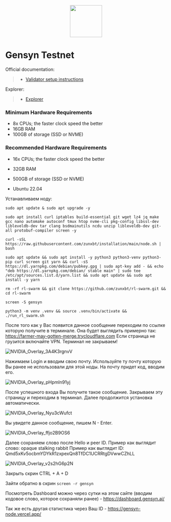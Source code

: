 <p align="center">
  <img height="100" height="auto" src="https://github.com/user-attachments/assets/44916e3e-b384-4a91-8f8a-22156a66110b">
</p>

# Gensyn Testnet

Official documentation:
>- [Validator setup instructions](https://docs.gensyn.ai/)

Explorer:
>- [Explorer](https://gensyn-testnet.explorer.alchemy.com/)

### Minimum Hardware Requirements
 - 8x CPUs; the faster clock speed the better
 - 16GB RAM
 - 100GB of storage (SSD or NVME)

### Recommended Hardware Requirements 
 - 16x CPUs; the faster clock speed the better
 - 32GB RAM
 - 500GB of storage (SSD or NVME)

 - Ubuntu 22.04

Устанавливаем ноду:

```
sudo apt update & sudo apt upgrade -y
```

```
sudo apt install curl iptables build-essential git wget lz4 jq make gcc nano automake autoconf tmux htop nvme-cli pkg-config libssl-dev libleveldb-dev tar clang bsdmainutils ncdu unzip libleveldb-dev git-all protobuf-compiler screen -y
```

```
curl -sSL https://raw.githubusercontent.com/zunxbt/installation/main/node.sh | bash
```

```
sudo apt update && sudo apt install -y python3 python3-venv python3-pip curl screen git yarn && curl -sS https://dl.yarnpkg.com/debian/pubkey.gpg | sudo apt-key add - && echo "deb https://dl.yarnpkg.com/debian/ stable main" | sudo tee /etc/apt/sources.list.d/yarn.list && sudo apt update && sudo apt install -y yarn
```

```
rm -rf rl-swarm && git clone https://github.com/zunxbt/rl-swarm.git && cd rl-swarm
```

```
screen -S gensyn
```

```
python3 -m venv .venv && source .venv/bin/activate && ./run_rl_swarm.sh
```

После того как у Вас появится данное сообщение переходим по ссылке которую получите в терминале. Она будет выглядить примерно так: https://farmer-may-gotten-merge.trycloudflare.com Если страница не грузится включайте VPN. Терминал не закрываем!

![NVIDIA_Overlay_3A4K3rgnvV](https://github.com/user-attachments/assets/5abd7e4c-b39b-4325-9a5f-24f3237f5890)

Нажимаем Login и вводим свою почту. Используйте ту почту которую Вы ранее не использовали для этой ноды. На почту придет код, вводим его. 

![NVIDIA_Overlay_pHpmln91yj](https://github.com/user-attachments/assets/4a053622-1c20-4475-bdfe-eb6ad1210ae7)

После успешного входа Вы получите такое сообщение. Закрываем эту страницу и переходим в терминал. Далее продолжится установка автоматически.

![NVIDIA_Overlay_Nyu3cWufct](https://github.com/user-attachments/assets/ac421e89-656b-4989-ae25-955313381484)

Вы увидете данное сообщение, пишем N - Enter.

![NVIDIA_Overlay_ffjo2B9OS6](https://github.com/user-attachments/assets/45e233df-1174-4bc6-af84-0c66513af394)

Далее сохраняем слово после Hello и peer ID. Пример как выглядит слово: opaque stalking rabbit Пример как выглядит ID: Qmd5xKv5ocbmYDYkR1zxpexQn8TfDC1UCRRtgDVwwCZhLL

![NVIDIA_Overlay_v2s2hG6p2N](https://github.com/user-attachments/assets/157203d6-c615-44e3-bb74-eafc2b44f354)

Закрыть скрин CTRL + A + D

Зайти обратно в скрин ``screen -r gensyn``

Посмотреть Dashboard можно через сутки на этом сайте (вводим кодовое слово, которое сохраняли ранее) - https://dashboard.gensyn.ai/

Так же есть другая статистика через Ваш ID - https://gensyn-node.vercel.app/
